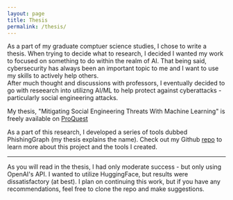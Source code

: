 ```yaml
---
layout: page
title: Thesis
permalink: /thesis/
---
```


As a part of my graduate comptuer science studies, I chose to write a thesis.  When trying to decide what to research, I decided I wanted my work to focused on something to do within the realm of AI.  That being said, cybersecurity has always been an important topic to me and I want to use my skills to actively help others.  
After much thought and discussions with professors, I eventually decided to go with reseearch into utilizng AI/ML to help protect against cyberattacks - particularly social engineering attacks.

My thesis, "Mitigating Social Engineering Threats With Machine Learning" is freely available on [ProQuest](https://www.proquest.com/docview/3123632664/70800E20DA91406CPQ/1?sourcetype=Dissertations%20&%20Theses)

As a part of this research, I developed a series of tools dubbed PhishingGraph (my thesis explains the name).  Check out my Github [repo](https://github.com/leviseibert/PhishingGraph) to learn more about this project and the tools I created.

---    
  
As you will read in the thesis, I had only moderate success - but only using OpenAI's API.  I wanted to utilize HuggingFace, but results were dissatisfactory (at best).  I plan on continuing this work, but if you have any recommendations, feel free to clone the repo and make suggestions. 
